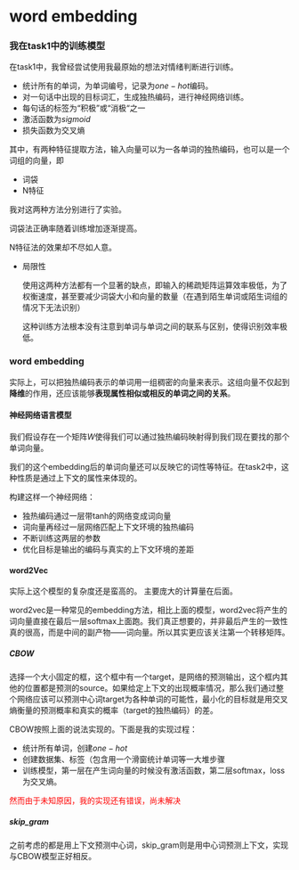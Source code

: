 # word embedding

### 我在task1中的训练模型

在task1中，我曾经尝试使用我最原始的想法对情绪判断进行训练。

- 统计所有的单词，为单词编号，记录为$one-hot$编码。
- 对一句话中出现的目标词汇，生成独热编码，进行神经网络训练。
- 每句话的标签为“积极”或“消极“之一
- 激活函数为$sigmoid$
- 损失函数为交叉熵

其中，有两种特征提取方法，输入向量可以为一各单词的独热编码，也可以是一个词组的向量，即

- 词袋
- N特征

我对这两种方法分别进行了实验。

词袋法正确率随着训练增加逐渐提高。

N特征法的效果却不尽如人意。

- 局限性

  使用这两种方法都有一个显著的缺点，即输入的稀疏矩阵运算效率极低，为了权衡速度，甚至要减少词袋大小和向量的数量（在遇到陌生单词或陌生词组的情况下无法识别）

  这种训练方法根本没有注意到单词与单词之间的联系与区别，使得识别效率极低。

### word embedding

实际上，可以把独热编码表示的单词用一组稠密的向量来表示。这组向量不仅起到**降维**的作用，还应该能够**表现属性相似或相反的单词之间的关系**。

#### 神经网络语言模型

我们假设存在一个矩阵$W$使得我们可以通过独热编码映射得到我们现在要找的那个单词向量。

我们的这个embedding后的单词向量还可以反映它的词性等特征。在task2中，这种性质是通过上下文的属性来体现的。

构建这样一个神经网络：

- 独热编码通过一层带tanh的网络变成词向量
- 词向量再经过一层网络匹配上下文环境的独热编码
- 不断训练这两层的参数
- 优化目标是输出的编码与真实的上下文环境的差距

#### word2Vec

实际上这个模型的复杂度还是蛮高的。
主要庞大的计算量在后面。

word2vec是一种常见的embedding方法，相比上面的模型，word2vec将产生的词向量直接在最后一层softmax上面跑。我们真正想要的，并非最后产生的一致性真的很高，而是中间的副产物——词向量。所以其实更应该关注第一个转移矩阵。

##### CBOW

选择一个大小固定的框，这个框中有一个target，是网络的预测输出，这个框内其他的位置都是预测的source。如果给定上下文的出现概率情况，那么我们通过整个网络应该可以预测中心词target为各种单词的可能性，最小化的目标就是用交叉熵衡量的预测概率和真实的概率（target的独热编码）的差。

CBOW按照上面的说法实现的。下面是我的实现过程：

- 统计所有单词，创建$one-hot$
- 创建数据集、标签（包含用一个滑窗统计单词等一大堆步骤
- 训练模型，第一层在产生词向量的时候没有激活函数，第二层softmax，loss为交叉熵。

<font color="red">然而由于未知原因，我的实现还有错误，尚未解决</font>

##### skip_gram

之前考虑的都是用上下文预测中心词，skip_gram则是用中心词预测上下文，实现与CBOW模型正好相反。
